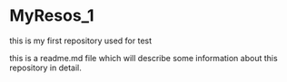 # MyResos_1
this is my first repository used for test


  this is a readme.md file which will describe some information about this repository in detail.
